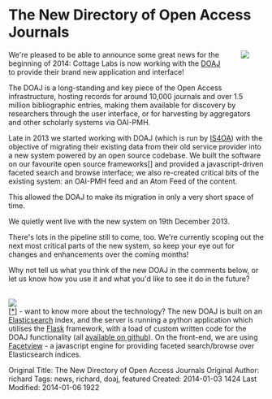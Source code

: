 # The New Directory of Open Access Journals


<img src="http://cottagelabs.com/media/doaj_logo.jpg" class="thumbnail span4" style="float: right; margin: 30px; margin-top: 0px; background: #ffffff">

We're pleased to be able to announce some great news for the beginning of 2014: Cottage Labs is now working with the <a href="http://doaj.org">DOAJ</a> to provide their brand new application and interface!

The DOAJ is a long-standing and key piece of the Open Access infrastructure, hosting records for around 10,000 journals and over 1.5 million bibliographic entries, making them available for discovery by researchers through the user interface, or for harvesting by aggregators and other scholarly systems via OAI-PMH.

Late in 2013 we started working with DOAJ (which is run by <a href="http://is4oa.org">IS4OA</a>) with the objective of migrating their existing data from their old service provider into a new system powered by an open source codebase.  We built the software on our favourite open source frameworks<a href="#technical_details">[]</a> and provided a javascript-driven faceted search and browse interface; we also re-created critical bits of the existing system: an OAI-PMH feed and an Atom Feed of the content.

This allowed the DOAJ to make its migration in only a very short space of time.  

We quietly went live with the new system on 19th December 2013.

There's lots in the pipeline still to come, too.  We're currently scoping out the next most critical parts of the new system, so keep your eye out for changes and enhancements over the coming months!  

Why not tell us what you think of the new DOAJ in the comments below, or let us know how you use it and what you'd like to see it do in the future?

<div class="row-fluid">
	<div class="span3">&nbsp;</div>
	<div class="span6"><a href="http://doaj.org"><img src="http://cottagelabs.com/media/doaj.png" class="thumbnail span12"></a></div>
</div>

<div class="row-fluid">
<div class="span12 well">
<a name="technical_details" href="#technical_details">[*]</a> - want to know more about the technology?  The new DOAJ is built on an <a href="http://elasticsearch.org">Elasticsearch</a> index, and the server is running a python application which utilises the <a href="http://flask.pocoo.org/">Flask</a> framework, with a load of custom written code for the DOAJ functionality (all <a href="https://github.com/DOAJ">available on github</a>).  On the front-end, we are using <a href="https://github.com/okfn/facetview/">Facetview</a> - a javascript engine for providing faceted search/browse over Elasticsearch indices.
</div>
</div>



Original Title: The New Directory of Open Access Journals
Original Author: richard
Tags: news, richard, doaj, featured
Created: 2014-01-03 1424
Last Modified: 2014-01-06 1922
